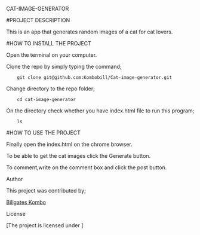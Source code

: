 CAT-IMAGE-GENERATOR


#PROJECT DESCRIPTION


This is an app that generates random images of a cat for cat lovers.

#HOW TO INSTALL THE PROJECT


Open the terminal on your computer.


Clone the repo by simply typing the command;


        git clone git@github.com:Kombobill/Cat-image-generator.git


Change directory to the repo folder;


        cd cat-image-generator


On the directory check whether you have index.html file to run this program;


        ls


#HOW TO USE THE PROJECT


Finally open the index.html on the chrome browser.


To be able to get the cat images click the Generate button.


To comment,write on the comment box and click the post button.


Author


This project was contributed by;


[Billgates Kombo](https://github.com/Kombobill/Cat-image-generator)


License


[The project is licensed under ]